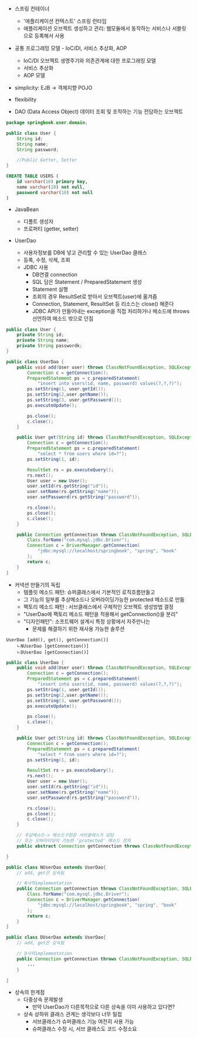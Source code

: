 
- 스프링 컨테이너
	- '애플리케이션 컨텍스트' 스프링 런타임
	- 애플리케이션 오브젝트 생성하고 관리: 웹모듈에서 동작하는 서비스나 서블릿으로 등록해서 사용
- 공통 프로그래밍 모델 - IoC/DI, 서비스 추상화, AOP
	- IoC/DI 오브젝트 생명주기와 의존관계에 대한 프로그래밍 모델
	- 서비스 추상화
	- AOP 모델
- simplicity: EJB -> 객체지향 POJO
- flexibility

- DAO (Data Access Object) 데이터 조회 및 조작하는 기능 전담하는 오브젝트

```java
package springbook.user.domain;

public class User {
	String id;
	String name;
	String password;

	//Public Getter, Setter
}
```
```sql
CREATE TABLE USERS (
	id varchar(10) primary key,
	name varchar(20) not null,
	password varchar(10) not null
)
```

- JavaBean
  - 디폴트 생성자
  - 프로퍼티 (getter, setter)

- UserDao 
  - 사용자정보를 DB에 넣고 관리할 수 있는 UserDao 클래스
  - 등록, 수정, 삭제, 조회
  - JDBC 사용
    - DB연결 connection
    - SQL 담은 Statement / PreparedStatement 생성
    - Statement 실행
    - 조회의 경우 ResultSet로 받아서 오브젝트(user)에 옮겨줌
    - Connection, Statement, ResultSet 등 리소스는 close() 해준다
    - JDBC API가 만들어내는 exception을 직접 처리하거나 메소드에 throws 선언하여 메소드 밖으로 던짐


```java
public class User {
	private String id;
	private String name;
	private String passwordk;
}
```

```java
public class UserDao {
	public void add(User user) throws ClassNotFoundException, SQLException {
		Connection c = getConnection();
		PreparedStatement ps = c.preparedStatement(
			"insert into users(id, name, password) values(?,?,?)");
		ps.setString(1, user.getId());
		ps.setString(2,user.getName());
		ps.setString(3, user.getPassword());
		ps.executeUpdate();

		ps.close();
		c.close();
	}

	public User get(String id) throws ClassNotFoundException, SQLException {
		Connection c = getConnection();
		PreparedStatement ps = c.preparedStatement(
			"select * from users where id=?");
		ps.setString(1, id);

		ResultSet rs = ps.executeQuery();
		rs.next();
		User user = new User();
		user.setId(rs.getString("id"));
		user.setName(rs.getString("name"));
		user.setPassword(rs.getString("password"));

		rs.close();
		ps.close();
		c.close();
	}

	public Connection getConnection throws ClassNotFoundException, SQLException {
		Class.forName("com.mysql.jdbc.Driver");
		Connection c = DriverManager.getConnection(
			"jdbc:mysql://localhost/springbook", "spring", "book"
		);
		return c;
	}
}

```




- 커넥션 만들기의 독립
	- 템플릿 메소드 패턴: 슈퍼클래스에서 기본적인 로직흐름만들고
	- 그 기능의 일부를 추상메소드나 오버라이딩가능한 protected 메소드로 만듦
	- 팩토리 메소드 패턴 : 서브클래스에서 구체적인 오브젝트 생성방법 결정
	- "UserDao에 팩토리 메소드 패턴을 적용해서 getConnection()을 분리"
	- "디자인패턴": 소프트웨어 설계시 특정 상황에서 자주만나는
		- 문제를 해결하기 위한 재사용 가능한 솔루션


```
UserDao [add(), get(), getConnection()]
	ㄴNUserDao [getConnection()]
	ㄴDUserDao [getConnection()]
```

```java
public class UserDao {
	public void add(User user) throws ClassNotFoundException, SQLException {
		Connection c = getConnection();
		PreparedStatement ps = c.preparedStatement(
			"insert into users(id, name, password) values(?,?,?)");
		ps.setString(1, user.getId());
		ps.setString(2,user.getName());
		ps.setString(3, user.getPassword());
		ps.executeUpdate();

		ps.close();
		c.close();
	}

	public User get(String id) throws ClassNotFoundException, SQLException {
		Connection c = getConnection();
		PreparedStatement ps = c.preparedStatement(
			"select * from users where id=?");
		ps.setString(1, id);

		ResultSet rs = ps.executeQuery();
		rs.next();
		User user = new User();
		user.setId(rs.getString("id"));
		user.setName(rs.getString("name"));
		user.setPassword(rs.getString("password"));

		rs.close();
		ps.close();
		c.close();
	}

	// 추상메소드-> 메소드구현은 서브클래스가 담당
	// 또는 오버라이딩이 가능한 'protected' 메소드 정의
	public abstract Connection getConnection throws ClassNotFoundException, SQLException;

}
```

```java
public class NUserDao extends UserDao{
	// add, get은 상속됨

	// N사의implementation
	public Connection getConnection throws ClassNotFoundException, SQLException {
		Class.forName("com.mysql.jdbc.Driver");
		Connection c = DriverManager.getConnection(
			"jdbc:mysql://localhost/springbook", "spring", "book"
		);
		return c;
	}
}
```
```java
public class DUserDao extends UserDao{
	// add, get은 상속됨

	// D사의implementation
	public Connection getConnection throws ClassNotFoundException, SQLException {
		...
	}

}
```

- 상속의 한계점
	- 다중상속 문제발생
		- 만약 UserDao가 다른목적으로 다른 상속을 이미 사용하고 있다면?
	- 상속 상하위 클래스 관계는 생각보다 너무 밀접
		- 서브클래스가 슈퍼클래스 기능 여전히 사용 가능
		- 슈퍼클래스 수정 시, 서브 클래스도 코드 수정소요


